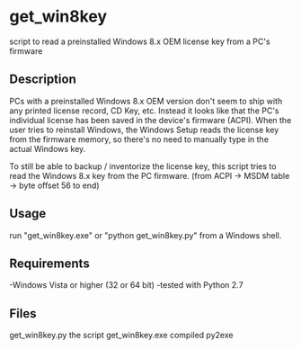 get_win8key
===========

script to read a preinstalled Windows 8.x OEM license key from a PC's firmware


Description
-------------
PCs with a preinstalled Windows 8.x OEM version don't seem to ship with any printed license record, CD Key, etc.
Instead it looks like that the PC's individual license has been saved in the device's firmware (ACPI). When the user tries to reinstall Windows, the Windows Setup reads the license key from the firmware memory, so there's no need to manually type in the actual Windows key.

To still be able to backup / inventorize the license key, this script tries to read the Windows 8.x key from the PC firmware.
(from ACPI -> MSDM table -> byte offset 56 to end)


Usage
-------------
run "get_win8key.exe" or "python get_win8key.py" from a Windows shell.

Requirements
-------------
-Windows Vista or higher (32 or 64 bit)
-tested with Python 2.7

Files
-------------
get_win8key.py 			the script
get_win8key.exe			compiled py2exe